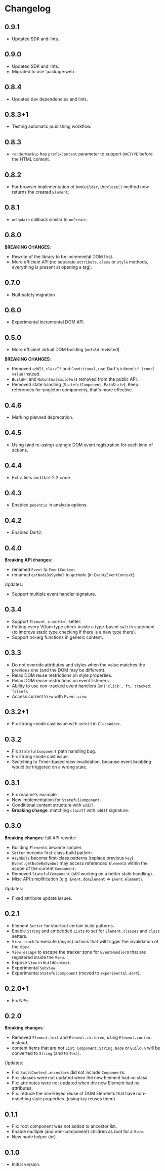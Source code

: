 # Changelog

## 0.9.1

- Updated SDK and lints.

## 0.9.0

- Updated SDK and lints.
- Migrated to use 'package:web`.

## 0.8.4

- Updated dev dependencies and lints.

## 0.8.3+1

- Testing automatic publishing workflow.

## 0.8.3

- `renderMarkup` has `prefixContent` parameter to support `DOCTYPE` before the HTML content.

## 0.8.2

- For browser implementation of `DomBuilder`, the`close()` method now returns the created `Element`.

## 0.8.1

- `onUpdate` callback similar to `onCreate`.

## 0.8.0

**BREAKING CHANGES**:
- Rewrite of the library to be incremental DOM first.
- More efficient API (no separate `attribute`, `class` or `style` methods, everything is present at opening a tag).

## 0.7.0

- Null-safety migration

## 0.6.0

- Experimental incremental DOM API.

## 0.5.0

- More efficient virtual DOM building (`unfold` revisited).

**BREAKING CHANGES**:
- Removed `addIf`, `clazzIf` and `Conditional`, use Dart's inlined `if (cond) value` instead.
- `BuildFn` and `NoContextBuildFn` is removed from the public API.
- Removed state handling (`StatefulComponent`, `PathState`). Keep references for singleton components, that's more effective.

## 0.4.6

- Marking planned deprecation.

## 0.4.5

- Using (and re-using) a single DOM event registration for each kind of actions.

## 0.4.4

- Extra lints and Dart 2.2 code. 

## 0.4.3

- Enabled `pedantic` in analysis options.

## 0.4.2

- Enabled Dart2.

## 0.4.0

**Breaking API changes**:

- renamed `Event` to `EventContext`
- renamed `getNodeBySymbol` to `getNode` (in `Event`/`EventContext`)

Updates:

- Support multiple event handler signature.

## 0.3.4

- Support `Element.innerHtml` setter.
- Putting every VDom type check inside a type-based `switch` statement (to improve static type checking if there is a new type there).
- Support no-arg functions in generic content.

## 0.3.3

- Do not override attributes and styles when the value matches the previous one (and the DOM may be different).
- Relax DOM reuse restrictions on style properties.
- Relax DOM reuse restrictions on event listeners.
- Ability to use non-tracked event handlers (`on('click', fn, tracked: false)`).
- Access current `View` with `Event.view`.

## 0.3.2+1

- Fix strong-mode cast issue with `unfold` in `ClassAdder`.

## 0.3.2

- Fix `StatefulComponent` path handling bug.
- Fix strong-mode cast issue.
- Switching to Timer-based view invalidation, because event bubbling would be triggered on a wrong state.

## 0.3.1

- Fix readme's example.
- New implementation for `StatefulComponent`.
- Conditional content structure with `addIf`.
- **Breaking change**: matching `clazzIf` with `addIf` signature.

## 0.3.0

**Breaking changes**: full API rewrite:
- Building `Element`s become simpler.
- `Setter` become first-class build pattern.
- `#symbols` become first-class patterns (replace previous `key`). `Event.getNodeBySymbol` may
  access referenced `Element`s within the scope of the current `Component`.
- Removed `StatefulComponent` (still working on a better state handling).
- Misc API simplification (e.g. `Event.domElement` => `Event.element`).

Updates:
- Fixed attribute update issues.

## 0.2.1

- Element `Setter` for shortcut certain build patterns.
- Enable `String` and embedded `List`s to set for `Element.classes` and `clazz` setters.
- `View.track` to execute (async) actions that will trigger the invalidation of the `View`.
- `View.escape` to escape the tracker zone for `EventHandler`s that are registered inside the `View`.
- Expose `View` in `BuildContext`.
- Experimental `SubView`.
- Experimental `StatefulComponent` (moved to `experimental.dart`).

## 0.2.0+1

- Fix NPE.

## 0.2.0

**Breaking changes**:

- Removed `Element.text` and `Element.children`, using `Element.content` instead.
- content items that are not `List`, `Component`, `String`, `Node` or `BuildFn` will be converted to `String` (and to `Text`). 

Updates:

- Fix: `BuildContext.ancestors` did not include `Component`s.
- Fix: classes were not updated when the new Element had no class.
- Fix: attributes were not updated when the new Element had no attributes.
- Fix: reduce the non-keyed reuse of DOM Elements that have non-matching style properties. (using `key` reuses them)

## 0.1.1

- Fix: root component was not added to ancestor list.
- Enable multiple (and non-component) children as root for a `View`.
- New node helper (`br`).

## 0.1.0

- Initial version.
